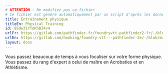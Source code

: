 ```yaml
---
# ATTENTION : Ne modifiez pas ce fichier
# Ce fichier est généré automatiquement par un script d'après les données du module Foundry VTT officiel et de sa traduction
title: Entraînement physique
titleEn: Physical Training
id: 8Sdw31YToKhBJ4v4
urlFr: https://gitlab.com/pathfinder-fr/foundryvtt-pathfinder2-fr/-/blob/master/data/feats/8Sdw31YToKhBJ4v4.htm
urlEn: https://gitlab.com/hooking/foundry-vtt---pathfinder-2e/-/blob/master/packs/data/feats.db/physical-training.json
layout: dons
---
```

Vous passez beaucoup de temps à vous focaliser sur votre forme physique. Vous passez du rang d'expert à celui de maître en Acrobaties et en Athlétisme.
